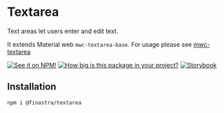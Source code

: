 # Textarea
Text areas let users enter and edit text.

It extends Material web `mwc-textarea-base`. For usage please see [mwc-textarea](https://github.com/material-components/material-web/tree/master/packages/textarea)

[![See it on NPM!](https://img.shields.io/npm/v/@finastra/textarea?style=for-the-badge)](https://www.npmjs.com/package/@finastra/textarea)
[![How big is this package in your project?](https://img.shields.io/bundlephobia/minzip/@finastra/textarea?style=for-the-badge)](https://bundlephobia.com/result?p=@finastra/textarea')
[![Storybook](https://shields.io/badge/-Play%20with%20this%20web%20component-2a0481?logo=storybook&style=for-the-badge)](https://finastra.github.io/finastra-design-system/?path=/story/components-textarea--default)

## Installation

```
npm i @finastra/textarea
```
